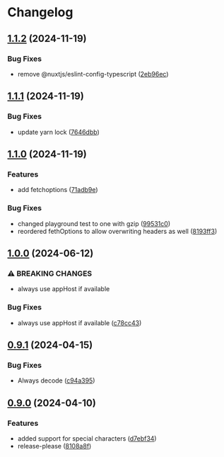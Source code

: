 # Changelog

## [1.1.2](https://github.com/limbo-works/Limbo.Nuxt.UmbracoGetData/compare/v1.1.1...v1.1.2) (2024-11-19)


### Bug Fixes

* remove @nuxtjs/eslint-config-typescript ([2eb96ec](https://github.com/limbo-works/Limbo.Nuxt.UmbracoGetData/commit/2eb96ec402c5e35415a0ce298257f4591654d377))

## [1.1.1](https://github.com/limbo-works/Limbo.Nuxt.UmbracoGetData/compare/v1.1.0...v1.1.1) (2024-11-19)


### Bug Fixes

* update yarn lock ([7646dbb](https://github.com/limbo-works/Limbo.Nuxt.UmbracoGetData/commit/7646dbb443487ae67ab63b1516f9404a34e6b3bb))

## [1.1.0](https://github.com/limbo-works/Limbo.Nuxt.UmbracoGetData/compare/v1.0.0...v1.1.0) (2024-11-19)


### Features

* add fetchoptions ([71adb9e](https://github.com/limbo-works/Limbo.Nuxt.UmbracoGetData/commit/71adb9e9fe78109e299b6a068a1429526d69ee07))


### Bug Fixes

* changed playground test to one with gzip ([99531c0](https://github.com/limbo-works/Limbo.Nuxt.UmbracoGetData/commit/99531c0452070dd6517d4fedf3c11286086901db))
* reordered fethOptions to allow overwriting headers as well ([8193ff3](https://github.com/limbo-works/Limbo.Nuxt.UmbracoGetData/commit/8193ff33d6494158900704255c8ec8e6152aabcc))

## [1.0.0](https://github.com/limbo-works/Limbo.Nuxt.UmbracoGetData/compare/v0.9.1...v1.0.0) (2024-06-12)


### ⚠ BREAKING CHANGES

* always use appHost if available

### Bug Fixes

* always use appHost if available ([c78cc43](https://github.com/limbo-works/Limbo.Nuxt.UmbracoGetData/commit/c78cc432bd45a3637936215afbc58471efd6bfa0))

## [0.9.1](https://github.com/limbo-works/Limbo.Nuxt.UmbracoGetData/compare/v0.9.0...v0.9.1) (2024-04-15)


### Bug Fixes

* Always decode ([c94a395](https://github.com/limbo-works/Limbo.Nuxt.UmbracoGetData/commit/c94a395fbc2357f259a4343807b98591201b12d0))

## [0.9.0](https://github.com/limbo-works/Limbo.Nuxt.UmbracoGetData/compare/0.8.0...v0.9.0) (2024-04-10)


### Features

* added support for special characters ([d7ebf34](https://github.com/limbo-works/Limbo.Nuxt.UmbracoGetData/commit/d7ebf349e021cb144b6f5f9df36ed5cb7eddda8c))
* release-please ([8108a8f](https://github.com/limbo-works/Limbo.Nuxt.UmbracoGetData/commit/8108a8f3bed1b4375eb17f16e49b14b7196a2f16))
